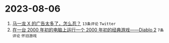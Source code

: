 # 2023-08-06

1. [马一龙 X 的广告太多了，怎么忍？](https://www.v2ex.com/t/962736) `13条评论` `Twitter`
1. [在一台 2000 年初的电脑上运行一个 2000 年初的经典游戏——Diablo 2](https://www.v2ex.com/t/962739) `7条评论` `怀旧游戏`
